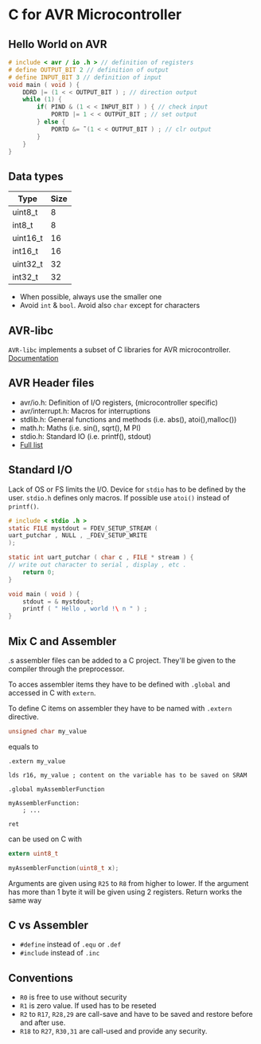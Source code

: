 # C for AVR Microcontroller

## Hello World on AVR

```C
# include < avr / io .h > // definition of registers
# define OUTPUT_BIT 2 // definition of output
# define INPUT_BIT 3 // definition of input
void main ( void ) {
    DDRD |= (1 < < OUTPUT_BIT ) ; // direction output
    while (1) {
        if( PIND & (1 < < INPUT_BIT ) ) { // check input
            PORTD |= 1 < < OUTPUT_BIT ; // set output
        } else {
            PORTD &= ˜(1 < < OUTPUT_BIT ) ; // clr output
        }
    }
}
```

## Data types

| Type | Size |
|---|---|
| uint8_t | 8 |
| int8_t | 8 |
| uint16_t | 16 |
| int16_t | 16 |
| uint32_t | 32 |
| int32_t | 32 |

* When possible, always use the smaller one
* Avoid `int` & `bool`. Avoid also ``char`` except for characters

## AVR-libc
`AVR-libc` implements a subset of C libraries for AVR microcontroller. [Documentation](https://nongnu.org/avr-libc/user-manual/)

## AVR Header files
* avr/io.h: Definition of I/O registers, (microcontroller specific)
* avr/interrupt.h: Macros for interruptions
* stdlib.h: General functions and methods (i.e. abs(), atoi(),malloc())
* math.h: Maths (i.e. sin(), sqrt(), M PI)
* stdio.h: Standard IO (i.e. printf(), stdout)
* [Full list](http://nongnu.org/avr-libc/user-manual/modules.html)

## Standard I/O
Lack of OS or FS limits the I/O. Device for `stdio` has to be defined by the user. `stdio.h` defines only macros. If possible use `atoi()` instead of `printf()`.

```C
# include < stdio .h >
static FILE mystdout = FDEV_SETUP_STREAM (
uart_putchar , NULL , _FDEV_SETUP_WRITE 
);

static int uart_putchar ( char c , FILE * stream ) {
// write out character to serial , display , etc .
    return 0;
}

void main ( void ) {
    stdout = & mystdout;
    printf ( " Hello , world !\ n " ) ;
}
```

## Mix C and Assembler
.s assembler files can be added to a C project. They'll be given to the compiler through the preprocessor.

To acces assembler items they have to be defined with `.global` and accessed in C with `extern`.

To define C items on assembler they have to be named with `.extern` directive.

```C
unsigned char my_value
```

equals to

```assembler
.extern my_value

lds r16, my_value ; content on the variable has to be saved on SRAM
```

``` assembler
.global myAssemblerFunction

myAssemblerFunction:
    ; ...

ret
```

can be used on C with
```C
extern uint8_t

myAssemblerFunction(uint8_t x);
```

Arguments are given using `R25` to `R8` from higher to lower. If the argument has more than 1 byte it will be given using 2 registers. Return works the same way

## C vs Assembler
* `#define` instead of `.equ` or `.def`
* `#include` instead of `.inc`

## Conventions
* `R0` is free to use without security
* `R1` is zero value. If used has to be reseted
* `R2` to `R17`, `R28,29` are call-save and have to be saved and restore before and after use.
* `R18` to `R27`, `R30,31` are call-used and provide any security.







